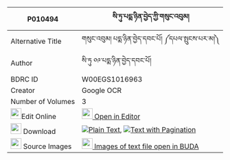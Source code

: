 |P010494|སི་ཏུ་པདྨ་ཉིན་བྱེད་ཀྱི་གསུང་འབུམ། 
| --- | --- 
|Alternative Title |གསུང་འབུམ། པདྨ་ཉིན་བྱེད་དབང་པོ། ༼དཔལ་སྤུངས་པར་མ།༽
|Author| སི་ཏུ ༠༩་པདྨ་ཉིན་བྱེད་དབང་པོ།
|BDRC ID | W00EGS1016963
|Creator | Google OCR
|Number of Volumes| 3
|<img width="25" src="https://img.icons8.com/color/25/000000/edit-property.png">Edit Online| [<img width="25" src="https://avatars.githubusercontent.com/u/45091458?s=200&v=4"> Open in Editor](http://editor.openpecha.org/P010494)
|<img width="25" src="https://img.icons8.com/fluent/48/000000/download-2.png"/>  Download | [![](https://img.icons8.com/color/20/000000/txt.png)Plain Text](https://github.com/Openpecha/P010494/releases/download/v2/situ_pema_nyinje_kyi_sungbum_plain_P010494.zip), [![](https://img.icons8.com/color/20/000000/txt.png)Text with Pagination](https://github.com/Openpecha/P010494/releases/download/v2/situ_pema_nyinje_kyi_sungbum_pages_P010494.zip)
|<img width="25" src="https://img.icons8.com/plasticine/100/000000/pictures-folder.png"/>  Source Images | [<img width="25" src="https://library.bdrc.io/icons/BUDA-small.svg"> Images of text file open in BUDA](https://library.bdrc.io/show/bdr:W00EGS1016963)
